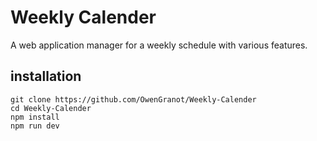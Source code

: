 # Weekly Calender
A web application manager for a weekly schedule with various features.

## installation
```
git clone https://github.com/OwenGranot/Weekly-Calender
cd Weekly-Calender
npm install
npm run dev
```

